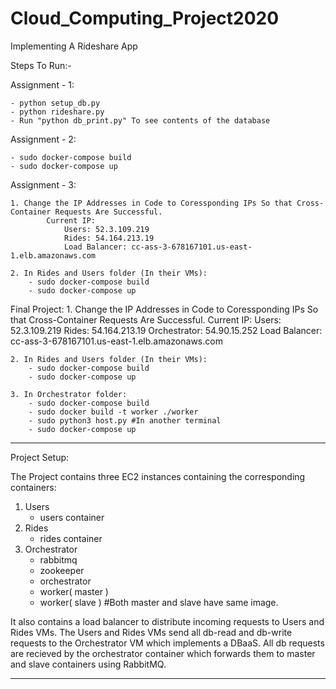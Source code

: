 # Cloud_Computing_Project2020
Implementing A Rideshare App


Steps To Run:-

Assignment - 1:
 ```
 - python setup_db.py
 - python rideshare.py
 - Run "python db_print.py" To see contents of the database
```
Assignment - 2:
 ```
 - sudo docker-compose build
 - sudo docker-compose up
```
Assignment - 3:
```
1. Change the IP Addresses in Code to Coressponding IPs So that Cross-Container Requests Are Successful.
        Current IP:
            Users: 52.3.109.219
            Rides: 54.164.213.19
            Load Balancer: cc-ass-3-678167101.us-east-1.elb.amazonaws.com
 ```

    2. In Rides and Users folder (In their VMs):
        - sudo docker-compose build
        - sudo docker-compose up

Final Project:
    1. Change the IP Addresses in Code to Coressponding IPs So that Cross-Container Requests Are Successful.
        Current IP:
            Users: 52.3.109.219
            Rides: 54.164.213.19
            Orchestrator: 54.90.15.252
            Load Balancer: cc-ass-3-678167101.us-east-1.elb.amazonaws.com

    2. In Rides and Users folder (In their VMs):
        - sudo docker-compose build
        - sudo docker-compose up

    3. In Orchestrator folder:
        - sudo docker-compose build
        - sudo docker build -t worker ./worker
        - sudo python3 host.py #In another terminal
        - sudo docker-compose up
_________________________________________

Project Setup:

The Project contains three EC2 instances containing the corresponding containers:
1. Users
    - users container
2. Rides
    - rides container
3. Orchestrator
    - rabbitmq
    - zookeeper
    - orchestrator
    - worker( master )
    - worker( slave )       #Both master and slave have same image.

It also contains a load balancer to distribute incoming requests to Users and Rides VMs.
The Users and Rides VMs send all db-read and db-write requests to the Orchestrator VM which implements a DBaaS.
All db requests are recieved by the orchestrator container which forwards them to master and slave containers using RabbitMQ.

_______________________________________

